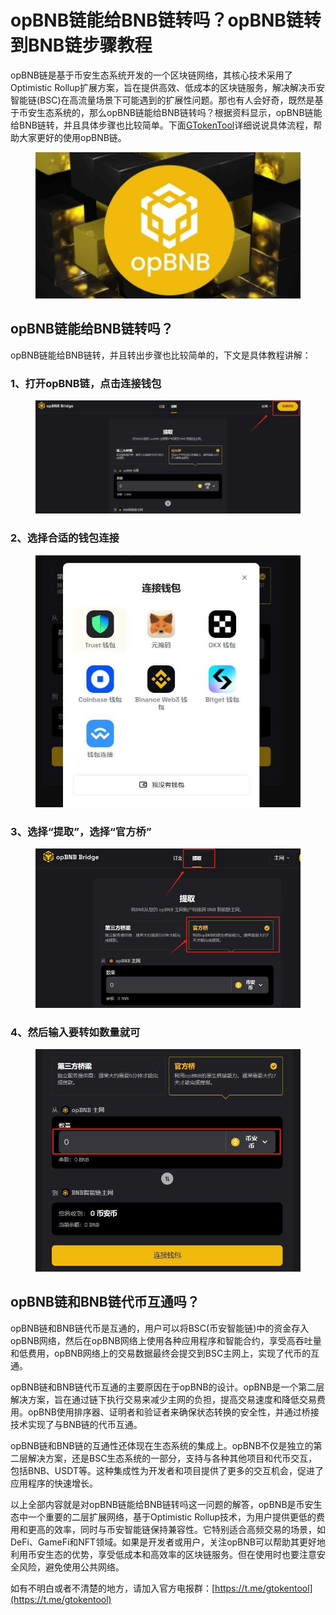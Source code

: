 # opBNB链能给BNB链转吗？opBNB链转到BNB链步骤教程

opBNB链是基于币安生态系统开发的一个区块链网络，其核心技术采用了Optimistic Rollup扩展方案，旨在提供高效、低成本的区块链服务，解决解决币安智能链(BSC)在高流量场景下可能遇到的扩展性问题。那也有人会好奇，既然是基于币安生态系统的，那么opBNB链能给BNB链转吗？根据资料显示，opBNB链能给BNB链转，并且具体步骤也比较简单。下面[GTokenTool](https://www.gtokentool.com)详细说说具体流程，帮助大家更好的使用opBNB链。

<figure><img src="../.gitbook/assets/bnb.png" alt=""><figcaption></figcaption></figure>

## opBNB链能给BNB链转吗？

opBNB链能给BNB链转，并且转出步骤也比较简单的，下文是具体教程讲解：

### 1、打开opBNB链，点击连接钱包

<figure><img src="../.gitbook/assets/202412051731256.jpg" alt=""><figcaption></figcaption></figure>

### 2、选择合适的钱包连接

<figure><img src="../.gitbook/assets/202412051731256 (1).jpg" alt=""><figcaption></figcaption></figure>

### 3、选择“提取”，选择“官方桥”

<figure><img src="../.gitbook/assets/202412051731256 (3).jpg" alt=""><figcaption></figcaption></figure>

### 4、然后输入要转如数量就可

<figure><img src="../.gitbook/assets/202412051731256 (4).jpg" alt=""><figcaption></figcaption></figure>

## opBNB链和BNB链代币互通吗？

opBNB链和BNB链代币是互通的，用户可以将BSC(币安智能链)中的资金存入opBNB网络，然后在opBNB网络上使用各种应用程序和智能合约，享受高吞吐量和低费用，opBNB网络上的交易数据最终会提交到BSC主网上，实现了代币的互通。

opBNB链和BNB链代币互通的主要原因在于opBNB的设计。opBNB是一个第二层解决方案，旨在通过链下执行交易来减少主网的负担，提高交易速度和降低交易费用。opBNB使用排序器、证明者和验证者来确保状态转换的安全性，并通过桥接技术实现了与BNB链的代币互通。

opBNB链和BNB链的互通性还体现在生态系统的集成上。opBNB不仅是独立的第二层解决方案，还是BSC生态系统的一部分，支持与各种其他项目和代币交互，包括BNB、USDT等。这种集成性为开发者和项目提供了更多的交互机会，促进了应用程序的快速增长。

以上全部内容就是对opBNB链能给BNB链转吗这一问题的解答，opBNB是币安生态中一个重要的二层扩展网络，基于Optimistic Rollup技术，为用户提供更低的费用和更高的效率，同时与币安智能链保持兼容性。它特别适合高频交易的场景，如DeFi、GameFi和NFT领域。如果是开发者或用户，关注opBNB可以帮助其更好地利用币安生态的优势，享受低成本和高效率的区块链服务。但在使用时也要注意安全风险，避免使用公共网络。



如有不明白或者不清楚的地方，请加入官方电报群：[https://t.me/gtokentool](https://t.me/gtokentool)
